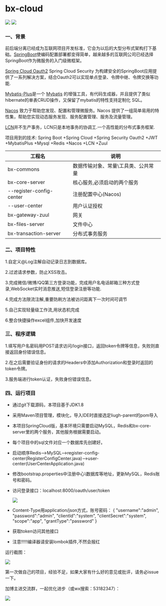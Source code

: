 # bx-cloud

![](https://oscimg.oschina.net/oscnet/up-5d67fec24fa4f24eeb5e714ea93da59db22.png)
![](https://oscimg.oschina.net/oscnet/up-a908358bc735192b532b025861ee25460de.png)




### 一、背景

前后端分离已经成为互联网项目开发标准，它会为以后的大型分布式架构打下基础。[SpringBoot](https://projects.spring.io/spring-boot/)使编码配置部署都变得简单，越来越多的互联网公司已经选择SpringBoot作为微服务的入门级微框架。

[Spring Cloud Oauth2](https://projects.spring.io/spring-security-oauth/docs/oauth2.html)
Spring Cloud Security 为构建安全的SpringBoot应用提供了一系列解决方案，结合Oauth2可以实现单点登录、令牌中继、令牌交换等功能.

[Mybatis-Plus](https://github.com/baomidou/mybatis-plus)是一个 [Mybatis](http://www.mybatis.org/mybatis-3/) 的增强工具，有代码生成器，并且提供了类似hibernate的单表CRUD操作，又保留了mybatis的特性支持定制化 SQL。

[Nacos](http://dubbo.apache.org/zh-cn/docs/user/references/registry/nacos.html) 致力于帮助您发现、配置和管理微服务。Nacos 提供了一组简单易用的特性集，帮助您实现动态服务发现、服务配置管理、服务及流量管理。


[LCN](http://www.txlcn.org/zh-cn/)并不生产事务，LCN只是本地事务的协调工.一个高性能的分布式事务框架.


项目用到的技术:
Spring Boot +Spring Cloud +Spring Security Oauth2 +JWT +MybatisPlus +Mysql +Redis +Nacos +LCN +Zuul

|  工程名   | 说明  |
|  ----  | ----  |
| bx-commons  | 数据传输对象、常量\工具类、公共常量 |
| bx-core-server  | 核心服务,必须启动的两个服务|
| --register-config-center  | 注册配置中心(Nacos) |
| --user-center  |用户认证授权 |
| bx-gateway-zuul  | 网关 |
| bx-files-server  | 文件中心 |
| bx-transaction-server  | 分布式事务服务 |



### 二、项目特性

1.自定义@Log注解自动记录日志到数据库。


2.过滤请求参数，防止XSS攻击。


3.完成微信/微博/QQ第三方登录功能，完成用户名电话邮箱三种方式登录,WebSocket实时消息推送,短信登录注册等功能.

4.完成方法限流注解,重要防刷方法被访问距离下一次时间可调节

5.自己实现轻量级工作流,用状态机完成

6.整合快捷操作excel组件,加快开发速度

### 三、程序逻辑

1.填写用户名密码用POST请求访问/login接口，返回token令牌等信息，失败则直接返回身份错误信息。

2.在之后需要验证身份的请求的Headers中添加Authorization和登录时返回的token令牌。

3.服务端进行token认证，失败身份错误信息。


### 四、运行项目


-   通过git下载源码，本项目基于JDK1.8

-   采用Maven项目管理，模块化，导入IDE时直接选定liugh-parent的pom导入

-   本项目SpringCloud版，基本环境只需要启动MySQL，Redis和bx-core-server里的两个服务，其他服务根据需要启动。

-   每个项目中的sql文件对应一个数据库先创建好。

-   启动顺序Redis-->MySQL-->register-config-center(RegisterConfigCenter.java)-->user-center(UserCenterApplication.java)

-   修改bootstrap.properties中注册中心\数据库等地址，更新MySQL，Redis账号和密码。

-   访问登录接口：localhost:8000/oauth/user/token

    ![](https://oscimg.oschina.net/oscnet/up-55bdfe18f6a908ad3ed3ab9f6a750b65f21.png)

-   Content-Type用application/json方式，账号密码：
{
	"username":"admin",
	"password":"admin",
	"clientId":"system",
	"clientSecret":"system",
	"scope":"app",
	"grantType":"password"
}

-   获取token访问其他接口

-   注意!!!!!编译器请安装lombok插件,不然会报红
 

运行截图：

![](https://oscimg.oschina.net/oscnet/up-bc8acff8b14d093d3bf0ae0ea08df8576fe.png)


第一次做自己的项目，经验不足，如果大家有什么好的意见或批评，请务必issue一下。

加博主进交流群，一起优化进步（或wx搜索：53182347）：


![](https://oscimg.oschina.net/oscnet/up-82beddfedc2723fc46f04606ac698792659.png)










